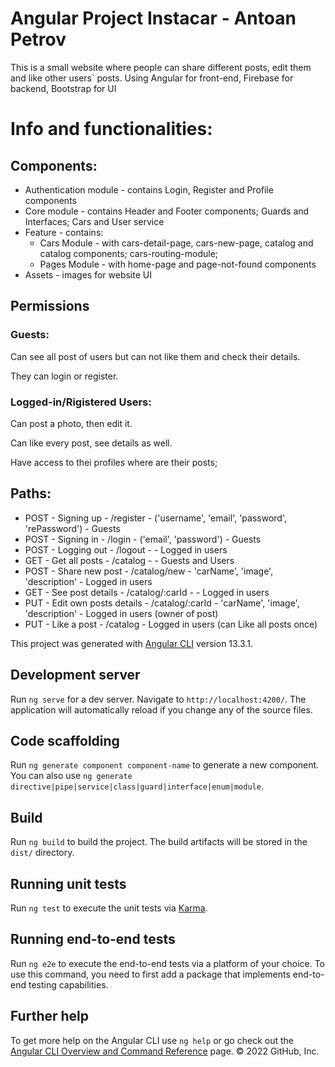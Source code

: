 # Angular Project Instacar - Antoan Petrov

This is a small website where people can share different posts, edit them and like other users` posts.
Using Angular for front-end, Firebase for backend, Bootstrap for UI

# Info and functionalities:

## Components:

- Authentication module - contains Login, Register and Profile components
- Core module - contains Header and Footer components; Guards and Interfaces; Cars and User service
- Feature - contains:
    - Cars Module - with cars-detail-page, cars-new-page, catalog and catalog components; cars-routing-module;
    - Pages Module - with home-page and page-not-found components
- Assets - images for website UI

## Permissions

### Guests:

Can see all post of users but can not like them and check their details.

They can login or register.

### Logged-in/Rigistered Users:

Can post a photo, then edit it.

Can like every post, see details as well.

Have access to thei profiles where are their posts;


## Paths:

- POST - Signing up - /register - ('username', 'email', 'password', 'rePassword') - Guests
- POST - Signing in - /login - ('email', 'password') - Guests
- POST - Logging out - /logout -  - Logged in users
- GET - Get all posts - /catalog - - Guests and Users
- POST - Share new post - /catalog/new - 'carName', 'image', 'description' - Logged in users
- GET - See post details - /catalog/:carId - - Logged in users
- PUT - Edit own posts details - /catalog/:carId - 'carName', 'image', 'description' - Logged in users (owner of post)
- PUT - Like a post - /catalog - Logged in users (can Like all posts once)


This project was generated with [Angular CLI](https://github.com/angular/angular-cli) version 13.3.1.

## Development server

Run `ng serve` for a dev server. Navigate to `http://localhost:4200/`. The application will automatically reload if you change any of the source files.

## Code scaffolding

Run `ng generate component component-name` to generate a new component. You can also use `ng generate directive|pipe|service|class|guard|interface|enum|module`.

## Build

Run `ng build` to build the project. The build artifacts will be stored in the `dist/` directory.

## Running unit tests

Run `ng test` to execute the unit tests via [Karma](https://karma-runner.github.io).

## Running end-to-end tests

Run `ng e2e` to execute the end-to-end tests via a platform of your choice. To use this command, you need to first add a package that implements end-to-end testing capabilities.

## Further help

To get more help on the Angular CLI use `ng help` or go check out the [Angular CLI Overview and Command Reference](https://angular.io/cli) page.
© 2022 GitHub, Inc.